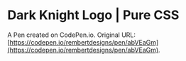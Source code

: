 # Dark Knight Logo | Pure CSS

A Pen created on CodePen.io. Original URL: [https://codepen.io/rembertdesigns/pen/abVEaGm](https://codepen.io/rembertdesigns/pen/abVEaGm).

